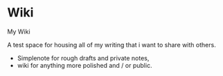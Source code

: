 # Wiki

My Wiki

A test space for housing all of my writing that i want to share with others.

- Simplenote for rough drafts and private notes,
- wiki for anything more polished and / or public.

